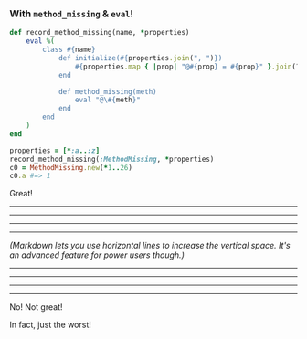 ### With `method_missing` & `eval`!

```ruby
def record_method_missing(name, *properties)
    eval %(
        class #{name}
            def initialize(#{properties.join(", ")})
                #{properties.map { |prop| "@#{prop} = #{prop}" }.join(?\n)}
            end

            def method_missing(meth)
                eval "@\#{meth}"
            end
        end
    )
end
```

```ruby
properties = [*:a..:z]
record_method_missing(:MethodMissing, *properties)
c0 = MethodMissing.new(*1..26)
c0.a #=> 1
```

Great!

---

---

---

---

_(Markdown lets you use horizontal lines to increase the vertical space. It's an advanced feature for power users though.)_

---

---

---

---

No! Not great!

In fact, just the worst!
